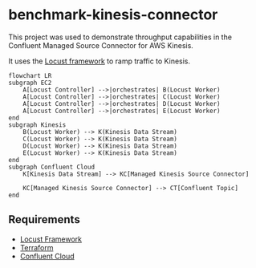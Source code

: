 # benchmark-kinesis-connector

This project was used to demonstrate throughput capabilities in the Confluent Managed Source Connector for AWS Kinesis.

It uses the [Locust framework](https://locust.io/) to ramp traffic to Kinesis.

```mermaid
flowchart LR
subgraph EC2
    A[Locust Controller] -->|orchestrates| B(Locust Worker)
    A[Locust Controller] -->|orchestrates| C(Locust Worker)
    A[Locust Controller] -->|orchestrates| D(Locust Worker)
    A[Locust Controller] -->|orchestrates| E(Locust Worker)
end
subgraph Kinesis
    B(Locust Worker) --> K(Kinesis Data Stream)
    C(Locust Worker) --> K(Kinesis Data Stream)
    D(Locust Worker) --> K(Kinesis Data Stream)
    E(Locust Worker) --> K(Kinesis Data Stream)
end
subgraph Confluent Cloud
    K[Kinesis Data Stream] --> KC[Managed Kinesis Source Connector]

    KC[Managed Kinesis Source Connector] --> CT[Confluent Topic]
end
```

## Requirements

* [Locust Framework](https://locust.io/)
* [Terraform](https://terraform.io)
* [Confluent Cloud](https://confluent.cloud)